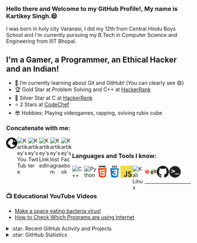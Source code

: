 ### Hello there and Welcome to my GitHub Profile!, My name is Kartikey Singh.😄

I was born in holy city Varanasi, I did my 12th from Central Hindu Boys School and I'm 
currently pursuing my B.Tech in Computer Science and Engineering from IIIT Bhopal.

## I'm a Gamer, a Programmer, an Ethical Hacker and an Indian!

- 🔭 I’m currently learning about Git and GitHub! (You can clearly see 😄)
- 🏆 Gold Star at Problem Solving and C++ at [HackerRank][hackerrank]
- 🥈 Silver Star at C at [HackerRank][hackerrank]
- ⭐ 2 Stars at [CodeChef][codcf]
- 😎 Hobbies: Playing videogames, rapping, solving rubix cube

### Concatenate with me:

[<img align="left" alt="Notepad Tricks" width="30px" src="https://raw.githubusercontent.com/iconic/open-iconic/master/svg/globe.svg" />][website]
[<img align="left" alt="Kartikey's YouTube" width="30px" src="https://cdn.jsdelivr.net/npm/simple-icons@v3/icons/youtube.svg" />][youtube]
[<img align="left" alt="Kartikey's Twitter" width="30px" src="https://cdn.jsdelivr.net/npm/simple-icons@v3/icons/twitter.svg" />][twitter]
[<img align="left" alt="Kartikey's LinkedIn" width="30px" src="https://cdn.jsdelivr.net/npm/simple-icons@v3/icons/linkedin.svg" />][linkedin]
[<img align="left" alt="Kartikey's Instagram" width="30px" src="https://cdn.jsdelivr.net/npm/simple-icons@v3/icons/instagram.svg" />][instagram]
[<img align="left" alt="Kartikey's Facebook" width="30px" src="https://cdn.jsdelivr.net/npm/simple-icons@v3/icons/facebook.svg" />][fb]

<br/>

### Languages and Tools I know:
<img align="left" alt="C++" width="33px" src="https://www.freeiconspng.com/uploads/c--logo-icon-0.png" />
<img align="left" alt="Python" width="33px" src="https://www.freepngimg.com/thumb/python_logo/7-2-python-logo-free-download-png.png"/>
<img align="left" alt="HTML5" width="33px" src="https://raw.githubusercontent.com/github/explore/80688e429a7d4ef2fca1e82350fe8e3517d3494d/topics/html/html.png" />
<img align="left" alt="CSS3" width="33px" src="https://raw.githubusercontent.com/github/explore/80688e429a7d4ef2fca1e82350fe8e3517d3494d/topics/css/css.png" />
<img align="left" alt="JavaScript" width="33px" src="https://raw.githubusercontent.com/github/explore/80688e429a7d4ef2fca1e82350fe8e3517d3494d/topics/javascript/javascript.png" />
<img align="left" alt="Kali Linux" width="33px" src="https://www.freepngimg.com/thumb/android/68988-kali-android-linux-free-clipart-hq.png" />
<img align="left" alt="Git" width="33px" src="https://raw.githubusercontent.com/github/explore/80688e429a7d4ef2fca1e82350fe8e3517d3494d/topics/git/git.png" />
<img align="left" alt="GitHub" width="33px" src="https://raw.githubusercontent.com/github/explore/78df643247d429f6cc873026c0622819ad797942/topics/github/github.png" />
<img align="left" alt="Terminal" width="33  px" src="https://raw.githubusercontent.com/github/explore/80688e429a7d4ef2fca1e82350fe8e3517d3494d/topics/terminal/terminal.png" />

<br/>
<br/>

---

### 📺 Educational YouTube Videos

<!-- YOUTUBE:START -->
- [Make a space eating bacteria virus!](https://www.youtube.com/watch?v=O3At0YpHAHE)
- [How to Check Which Programs are using Internet](https://www.youtube.com/watch?v=MMzdLGm1z70)
<!-- YOUTUBE:END -->

<details>
  <summary>:star: Recent GitHub Activity and Projects</summary>
  
<!--START_SECTION:activity-->
<br>
💲 Made GoldPriceChecker (https://github.com/RetardSquad/PythonProjects/tree/master/GoldPriceChecker)
<!--END_SECTION:activity-->

</details>

<details>
  <summary>:star: GitHtub Statistics</summary>

  <img align="left" alt="Kartikey's Github Stats" src="https://github-readme-stats.codestackr.vercel.app/api?username=kartikeysingh6&show_icons=true&hide_border=true" />
  <br>
  <a href="https://github.com/kartikeysingh6/github-readme-stats"><img align="center" src="https://github-readme-stats.vercel.app/api/top-langs/?username=kartikeysingh6&layout=compact" /></a>
</details>

[website]: https://coolnotepad.webs.com
[twitter]: https://twitter.com/kartikey5
[youtube]: https://youtube.com/kartikeysingh6
[instagram]: https://instagram.com/iamkartik_kay
[linkedin]: https://linkedin.com/in/kartikeysingh6
[hackerrank]: https://www.hackerrank.com/kartikeysingh_6
[codcf]: https://www.codechef.com/users/kartikeysingh6
[fb]: https://www.facebook.com/kartikeysingh6
